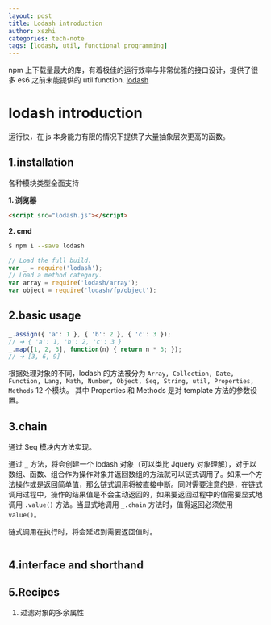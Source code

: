 ```yaml
---
layout: post
title: Lodash introduction
author: xszhi
categories: tech-note
tags: [lodash, util, functional programming]
---
```

npm 上下载量最大的库，有着极佳的运行效率与非常优雅的接口设计，提供了很多 es6 之前未能提供的 util function. [lodash](https://lodash.com/docs#template)

<!-- more -->

# lodash introduction

运行快，在 js 本身能力有限的情况下提供了大量抽象层次更高的函数。

## 1.installation

各种模块类型全面支持

**1. 浏览器**

```html
<script src="lodash.js"></script>
```

**2. cmd**

```bash
$ npm i --save lodash
```

```js
// Load the full build.
var _ = require('lodash');
// Load a method category.
var array = require('lodash/array');
var object = require('lodash/fp/object');
```

## 2.basic usage

```js
_.assign({ 'a': 1 }, { 'b': 2 }, { 'c': 3 });
// ➜ { 'a': 1, 'b': 2, 'c': 3 }
_.map([1, 2, 3], function(n) { return n * 3; });
// ➜ [3, 6, 9]
```

根据处理对象的不同，lodash 的方法被分为 `Array, Collection, Date, Function, Lang, Math, Number, Object, Seq, String, util, Properties, Methods` 12 个模块。 其中 Properties 和 Methods 是对 template 方法的参数设置。

## 3.chain

通过 Seq 模块内方法实现。

通过 `_` 方法，将会创建一个 lodash 对象（可以类比 Jquery 对象理解），对于以数组、函数、组合作为操作对象并返回数组的方法就可以链式调用了。如果一个方法操作或是返回简单值，那么链式调用将被直接中断。同时需要注意的是，在链式调用过程中，操作的结果值是不会主动返回的，如果要返回过程中的值需要显式地调用 `.value()` 方法。当显式地调用 `_.chain` 方法时，值得返回必须使用 `value()`。

链式调用在执行时，将会延迟到需要返回值时。

```js

```

## 4.interface and shorthand

## 5.Recipes

1. 过滤对象的多余属性




















